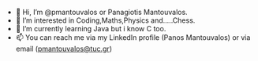 - 👋 Hi, I’m @pmantouvalos or Panagiotis Mantouvalos.
- 👀 I’m interested in Coding,Maths,Physics and.....Chess.
- 🌱 I’m currently learning Java but i know C too.
- 📫 You can reach me via my LinkedIn profile (Panos Mantouvalos) or via email (pmantouvalos@tuc.gr)


<!---
pmantouvalos/pmantouvalos is a  special ✨ repository because its `README.md` (this file) appears on your GitHub profile.
You can click the Preview link to take a look at your changes.
--->
